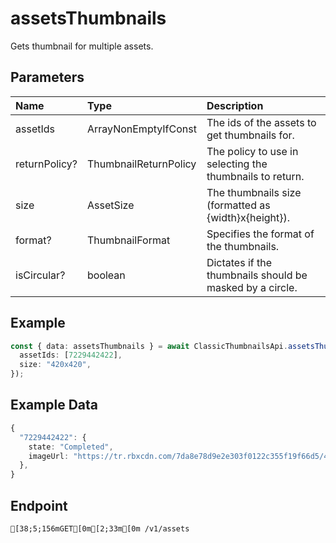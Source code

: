 
# assetsThumbnails
Gets thumbnail for multiple assets.


## Parameters
| Name          | Type                          | Description                                              |
| :------------ | :---------------------------- | :------------------------------------------------------- |
| assetIds      | ArrayNonEmptyIfConst<AssetId> | The ids of the assets to get thumbnails for.             |
| returnPolicy? | ThumbnailReturnPolicy         | The policy to use in selecting the thumbnails to return. |
| size          | AssetSize                     | The thumbnails size (formatted as {width}x{height}).     |
| format?       | ThumbnailFormat               | Specifies the format of the thumbnails.                  |
| isCircular?   | boolean                       | Dictates if the thumbnails should be masked by a circle. |



## Example
```ts copy showLineNumbers
const { data: assetsThumbnails } = await ClassicThumbnailsApi.assetsThumbnails({
  assetIds: [7229442422],
  size: "420x420",
}); 
```


## Example Data
```ts copy showLineNumbers
{
  "7229442422": {
    state: "Completed",
    imageUrl: "https://tr.rbxcdn.com/7da8e78d9e2e303f0122c355f19f66d5/420/420/Image/Png",
  },
} 
```


## Endpoint
```ansi
[38;5;156mGET[0m[2;33m[0m /v1/assets
```
  